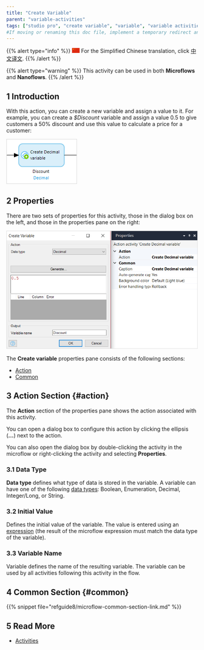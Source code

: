 ```yaml
---
title: "Create Variable"
parent: "variable-activities"
tags: ["studio pro", "create variable", "variable", "variable activities"]
#If moving or renaming this doc file, implement a temporary redirect and let the respective team know they should update the URL in the product. See Mapping to Products for more details.
---
```


{{% alert type="info" %}}
<img src="attachments/chinese-translation/china.png" style="display: inline-block; margin: 0" /> For the Simplified Chinese translation, click [中文译文](https://cdn.mendix.tencent-cloud.com/documentation/).
{{% /alert %}}

{{% alert type="warning" %}}
This activity can be used in both **Microflows** and **Nanoflows**.
{{% /alert %}}

## 1 Introduction

With this action, you can create a new variable and assign a value to it. For example, you can create a *$Discount* variable and assign a value 0.5 to give customers a 50% discount and use this value to calculate a price for a customer:

![Create Variable](attachments/variable-activities/create-variable.png)

## 2 Properties

There are two sets of properties for this activity, those in the dialog box on the left, and those in the properties pane on the right:

![Create Variable Properties](attachments/variable-activities/create-variable-properties.png)

The **Create variable** properties pane consists of the following sections:

* [Action](#action)
* [Common](#common)

## 3 Action Section {#action}

The **Action** section of the properties pane shows the action associated with this activity.

You can open a dialog box to configure this action by clicking the ellipsis (**…**) next to the action.

You can also open the dialog box by double-clicking the activity in the microflow or right-clicking the activity and selecting **Properties**.

### 3.1 Data Type

**Data type** defines what type of data is stored in the variable. A variable can have one of the following [data types](data-types): Boolean, Enumeration, Decimal, Integer/Long, or String.

### 3.2 Initial Value

Defines the initial value of the variable. The value is entered using an [expression](expressions) (the result of the microflow expression must match the data type of the variable).

### 3.3 Variable Name

Variable defines the name of the resulting variable. The variable can be used by all activities following this activity in the flow.

## 4 Common Section {#common}

{{% snippet file="refguide8/microflow-common-section-link.md" %}}

## 5 Read More

* [Activities](activities)